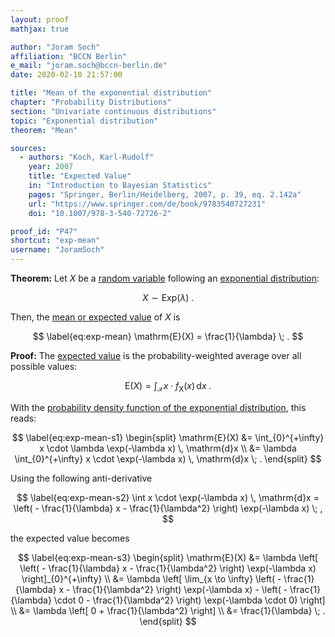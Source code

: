 ```yaml
---
layout: proof
mathjax: true

author: "Joram Soch"
affiliation: "BCCN Berlin"
e_mail: "joram.soch@bccn-berlin.de"
date: 2020-02-10 21:57:00

title: "Mean of the exponential distribution"
chapter: "Probability Distributions"
section: "Univariate continuous distributions"
topic: "Exponential distribution"
theorem: "Mean"

sources:
  - authors: "Koch, Karl-Rudolf"
    year: 2007
    title: "Expected Value"
    in: "Introduction to Bayesian Statistics"
    pages: "Springer, Berlin/Heidelberg, 2007, p. 39, eq. 2.142a"
    url: "https://www.springer.com/de/book/9783540727231"
    doi: "10.1007/978-3-540-72726-2"

proof_id: "P47"
shortcut: "exp-mean"
username: "JoramSoch"
---
```



**Theorem:** Let $X$ be a [random variable](/D/rvar) following an [exponential distribution](/D/exp):

$$ \label{eq:exp}
X \sim \mathrm{Exp}(\lambda) \; .
$$

Then, the [mean or expected value](/D/mean) of $X$ is

$$ \label{eq:exp-mean}
\mathrm{E}(X) = \frac{1}{\lambda} \; .
$$


**Proof:** The [expected value](/D/mean) is the probability-weighted average over all possible values:

$$ \label{eq:mean}
\mathrm{E}(X) = \int_{\mathcal{X}} x \cdot f_\mathrm{X}(x) \, \mathrm{d}x \; .
$$

With the [probability density function of the exponential distribution](/P/exp-pdf), this reads:

$$ \label{eq:exp-mean-s1}
\begin{split}
\mathrm{E}(X) &= \int_{0}^{+\infty} x \cdot \lambda \exp(-\lambda x) \, \mathrm{d}x \\
&= \lambda \int_{0}^{+\infty} x \cdot \exp(-\lambda x) \, \mathrm{d}x \; .
\end{split}
$$

Using the following anti-derivative

$$ \label{eq:exp-mean-s2}
\int x \cdot \exp(-\lambda x) \, \mathrm{d}x = \left( - \frac{1}{\lambda} x - \frac{1}{\lambda^2} \right) \exp(-\lambda x) \; ,
$$

the expected value becomes

$$ \label{eq:exp-mean-s3}
\begin{split}
\mathrm{E}(X) &= \lambda \left[ \left( - \frac{1}{\lambda} x - \frac{1}{\lambda^2} \right) \exp(-\lambda x) \right]_{0}^{+\infty} \\
&= \lambda \left[ \lim_{x \to \infty} \left( - \frac{1}{\lambda} x - \frac{1}{\lambda^2} \right) \exp(-\lambda x) - \left( - \frac{1}{\lambda} \cdot 0 - \frac{1}{\lambda^2} \right) \exp(-\lambda \cdot 0) \right] \\
&= \lambda \left[ 0 + \frac{1}{\lambda^2} \right] \\
&= \frac{1}{\lambda} \; .
\end{split}
$$